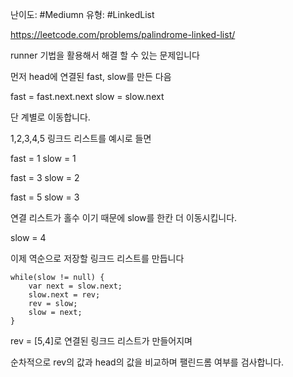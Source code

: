 난이도: #Mediumn 
유형: #LinkedList


https://leetcode.com/problems/palindrome-linked-list/


runner 기법을 활용해서 해결 할 수 있는 문제입니다 

먼저 head에 연결된 fast, slow를 만든 다음 

fast = fast.next.next
slow = slow.next

단 계별로 이동합니다.

1,2,3,4,5 링크드 리스트를 예시로 들면

fast = 1
slow = 1

fast = 3
slow = 2

fast = 5
slow = 3

연결 리스트가 홀수 이기 때문에 slow를 한칸 더 이동시킵니다.

slow = 4

이제 역순으로 저장할 링크드 리스트를 만듭니다 


```
while(slow != null) {
	var next = slow.next;
	slow.next = rev;
	rev = slow;
	slow = next;
}
```

rev = [5,4]로 연결된 링크드 리스트가 만들어지며

순차적으로 rev의 값과 head의 값을 비교하며 팰린드롬 여부를 검사합니다. 